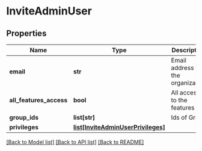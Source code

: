 # InviteAdminUser

## Properties
Name | Type | Description | Notes
------------ | ------------- | ------------- | -------------
**email** | **str** | Email address for the organization | 
**all_features_access** | **bool** | All access to the features | 
**group_ids** | **list[str]** | Ids of Group | [optional] 
**privileges** | [**list[InviteAdminUserPrivileges]**](InviteAdminUserPrivileges.md) |  | 

[[Back to Model list]](../README.md#documentation-for-models) [[Back to API list]](../README.md#documentation-for-api-endpoints) [[Back to README]](../README.md)


